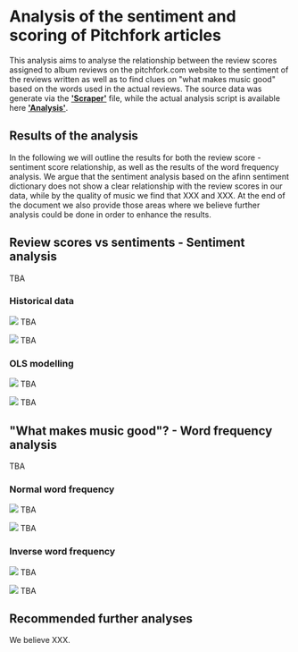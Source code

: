 # Analysis of the sentiment and scoring of Pitchfork articles
This analysis aims to analyse the relationship between the review scores assigned to album reviews on the pitchfork.com website to the sentiment of the reviews written as well as to find clues on "what makes music good" based on the words used in the actual reviews.
The source data was generate via the **['Scraper'](scraper.Rmd)** file, while the actual analysis script is available here **['Analysis'](analysis.R)**.

## Results of the analysis
In the following we will outline the results for both the review score - sentiment score relationship, as well as the results of the word frequency analysis. We argue that the sentiment analysis based on the afinn sentiment dictionary does not show a clear relationship with the review scores in our data, while by the quality of music we find that XXX and XXX. At the end of the document we also provide those areas where we believe further analysis could be done in order to enhance the results.

## Review scores vs sentiments - Sentiment analysis
TBA

### Historical data
![](review_vs_sentiment1619.png)
TBA

![](review_vs_sentiment1619_detailed.png)
TBA

### OLS modelling
![](test_results.png)
TBA

![](test_results_detailed.png)
TBA

## "What makes music good"? - Word frequency analysis
TBA

### Normal word frequency
![](word_freq_q123.png)
TBA

![](word_freq_genre.png)
TBA

### Inverse word frequency
![](word_freq_genre_segment.png)
TBA

![](inv_word_freq_segment.png)
TBA

## Recommended further analyses
We believe XXX.